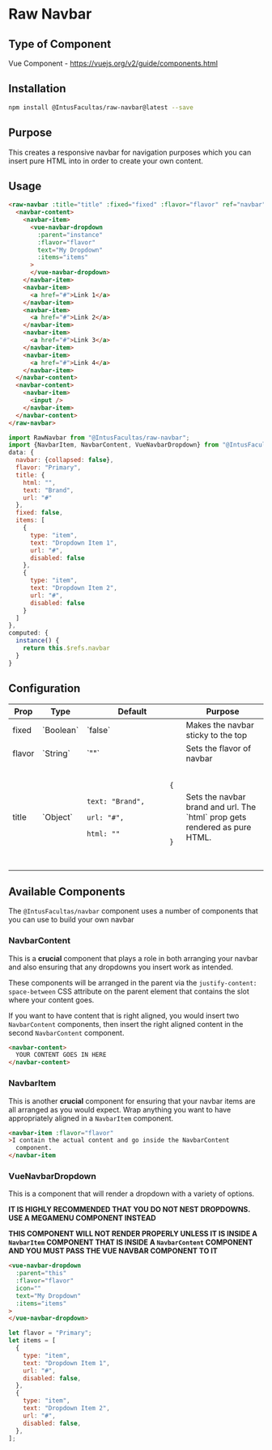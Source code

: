 # Raw Navbar

## Type of Component

Vue Component - https://vuejs.org/v2/guide/components.html

## Installation

```bash
npm install @IntusFacultas/raw-navbar@latest --save
```

## Purpose

This creates a responsive navbar for navigation purposes which you can insert pure HTML into in order to create your own content.

## Usage

```html
<raw-navbar :title="title" :fixed="fixed" :flavor="flavor" ref="navbar">
  <navbar-content>
    <navbar-item>
      <vue-navbar-dropdown
        :parent="instance"
        :flavor="flavor"
        text="My Dropdown"
        :items="items"
      >
      </vue-navbar-dropdown>
    </navbar-item>
    <navbar-item>
      <a href="#">Link 1</a>
    </navbar-item>
    <navbar-item>
      <a href="#">Link 2</a>
    </navbar-item>
    <navbar-item>
      <a href="#">Link 3</a>
    </navbar-item>
    <navbar-item>
      <a href="#">Link 4</a>
    </navbar-item>
  </navbar-content>
  <navbar-content>
    <navbar-item>
      <input />
    </navbar-item>
  </navbar-content>
</raw-navbar>
```

```javascript
import RawNavbar from "@IntusFacultas/raw-navbar";
import {NavbarItem, NavbarContent, VueNavbarDropdown} from "@IntusFacultas/navbar";
data: {
  navbar: {collapsed: false},
  flavor: "Primary",
  title: {
    html: "",
    text: "Brand",
    url: "#"
  },
  fixed: false,
  items: [
    {
      type: "item",
      text: "Dropdown Item 1",
      url: "#",
      disabled: false
    },
    {
      type: "item",
      text: "Dropdown Item 2",
      url: "#",
      disabled: false
    }
  ]
},
computed: {
  instance() {
    return this.$refs.navbar
  }
}
```

## Configuration

<table>
    <thead>
        <tr>
            <th>Prop</th>
            <th>Type</th>
            <th>Default</th>
            <th>Purpose</th>
        </tr>
    </thead>
    <tbody>
     <tr>
            <td>fixed</td>
            <td>`Boolean`</td>
            <td>`false`</td>
            <td>Makes the navbar sticky to the top</td>
        </tr>
        <tr>
            <td>flavor</td>
            <td>`String`</td>
            <td>`""`</td>
            <td>Sets the flavor of navbar</td>
        </tr>
        <tr>
            <td>title</td>
            <td>`Object`</td>
            <td>
                <pre>
                    <code>
                    {
                        text: "Brand",
                        url: "#",
                        html: ""
                    }
                    </code>
                </pre>
            </td>
            <td>
                Sets the navbar brand and url. The `html` prop gets rendered as pure HTML.
            </td>
        </tr>
    </tbody>
</table>

## Available Components

The `@IntusFacultas/navbar` component uses a number of components that you can use to build your own navbar

### NavbarContent

This is a **crucial** component that plays a role in both arranging your navbar and also ensuring that any dropdowns you insert work as intended.

These components will be arranged in the parent via the `justify-content: space-between` CSS attribute on the parent element that contains the slot where your content goes.

If you want to have content that is right aligned, you would insert two `NavbarContent` components, then insert the right aligned content in the second `NavbarContent` component.

```html
<navbar-content>
  YOUR CONTENT GOES IN HERE
</navbar-content>
```

### NavbarItem

This is another **crucial** component for ensuring that your navbar items are all arranged as you would expect. Wrap anything you want to have appropriately aligned in a `NavbarItem` component.

```html
<navbar-item :flavor="flavor"
>I contain the actual content and go inside the NavbarContent
  component.
</navbar-item
```

### VueNavbarDropdown

This is a component that will render a dropdown with a variety of options.

**IT IS HIGHLY RECOMMENDED THAT YOU DO NOT NEST DROPDOWNS. USE A MEGAMENU COMPONENT INSTEAD**

**THIS COMPONENT WILL NOT RENDER PROPERLY UNLESS IT IS INSIDE A `NavbarItem` COMPONENT THAT IS INSIDE A `NavbarContent` COMPONENT AND YOU MUST PASS THE VUE NAVBAR COMPONENT TO IT**

```html
<vue-navbar-dropdown
  :parent="this"
  :flavor="flavor"
  icon=""
  text="My Dropdown"
  :items="items"
>
</vue-navbar-dropdown>
```

```javascript
let flavor = "Primary";
let items = [
  {
    type: "item",
    text: "Dropdown Item 1",
    url: "#",
    disabled: false,
  },
  {
    type: "item",
    text: "Dropdown Item 2",
    url: "#",
    disabled: false,
  },
];
```
